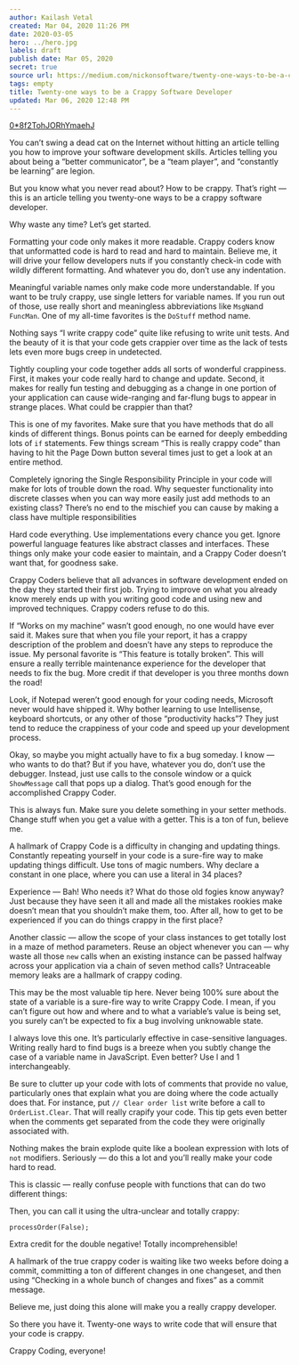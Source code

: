 ```yaml
---
author: Kailash Vetal
created: Mar 04, 2020 11:26 PM
date: 2020-03-05
hero: ../hero.jpg
labels: draft
publish date: Mar 05, 2020
secret: true
source url: https://medium.com/nickonsoftware/twenty-one-ways-to-be-a-crappy-software-developer-c69e4b39c5df
tags: empty
title: Twenty-one ways to be a Crappy Software Developer
updated: Mar 06, 2020 12:48 PM
---
```

[0*8f2TohJORhYmaehJ](12/08f2TohJORhYmaehJ)

You can’t swing a dead cat on the Internet without hitting an article telling you how to improve your software development skills. Articles telling you about being a “better communicator”, be a “team player”, and “constantly be learning” are legion.

But you know what you never read about? How to be crappy. That’s right — this is an article telling you twenty-one ways to be a crappy software developer.

Why waste any time? Let’s get started.

Formatting your code only makes it more readable. Crappy coders know that unformatted code is hard to read and hard to maintain. Believe me, it will drive your fellow developers nuts if you constantly check-in code with wildly different formatting. And whatever you do, don’t use any indentation.

Meaningful variable names only make code more understandable. If you want to be truly crappy, use single letters for variable names. If you run out of those, use really short and meaningless abbreviations like `MsgN`and `FuncMan`. One of my all-time favorites is the `DoStuff` method name.

Nothing says “I write crappy code” quite like refusing to write unit tests. And the beauty of it is that your code gets crappier over time as the lack of tests lets even more bugs creep in undetected.

Tightly coupling your code together adds all sorts of wonderful crappiness. First, it makes your code really hard to change and update. Second, it makes for really fun testing and debugging as a change in one portion of your application can cause wide-ranging and far-flung bugs to appear in strange places. What could be crappier than that?

This is one of my favorites. Make sure that you have methods that do all kinds of different things. Bonus points can be earned for deeply embedding lots of `if` statements. Few things scream “This is really crappy code” than having to hit the Page Down button several times just to get a look at an entire method.

Completely ignoring the Single Responsibility Principle in your code will make for lots of trouble down the road. Why sequester functionality into discrete classes when you can way more easily just add methods to an existing class? There’s no end to the mischief you can cause by making a class have multiple responsibilities

Hard code everything. Use implementations every chance you get. Ignore powerful language features like abstract classes and interfaces. These things only make your code easier to maintain, and a Crappy Coder doesn’t want that, for goodness sake.

Crappy Coders believe that all advances in software development ended on the day they started their first job. Trying to improve on what you already know merely ends up with you writing good code and using new and improved techniques. Crappy coders refuse to do this.

If “Works on my machine” wasn’t good enough, no one would have ever said it. Makes sure that when you file your report, it has a crappy description of the problem and doesn’t have any steps to reproduce the issue. My personal favorite is “This feature is totally broken”. This will ensure a really terrible maintenance experience for the developer that needs to fix the bug. More credit if that developer is you three months down the road!

Look, if Notepad weren’t good enough for your coding needs, Microsoft never would have shipped it. Why bother learning to use Intellisense, keyboard shortcuts, or any other of those “productivity hacks”? They just tend to reduce the crappiness of your code and speed up your development process.

Okay, so maybe you might actually have to fix a bug someday. I know — who wants to do that? But if you have, whatever you do, don’t use the debugger. Instead, just use calls to the console window or a quick `ShowMessage` call that pops up a dialog. That’s good enough for the accomplished Crappy Coder.

This is always fun. Make sure you delete something in your setter methods. Change stuff when you get a value with a getter. This is a ton of fun, believe me.

A hallmark of Crappy Code is a difficulty in changing and updating things. Constantly repeating yourself in your code is a sure-fire way to make updating things difficult. Use tons of magic numbers. Why declare a constant in one place, where you can use a literal in 34 places?

Experience — Bah! Who needs it? What do those old fogies know anyway? Just because they have seen it all and made all the mistakes rookies make doesn’t mean that you shouldn’t make them, too. After all, how to get to be experienced if you can do things crappy in the first place?

Another classic — allow the scope of your class instances to get totally lost in a maze of method parameters. Reuse an object whenever you can — why waste all those `new` calls when an existing instance can be passed halfway across your application via a chain of seven method calls? Untraceable memory leaks are a hallmark of crappy coding.

This may be the most valuable tip here. Never being 100% sure about the state of a variable is a sure-fire way to write Crappy Code. I mean, if you can’t figure out how and where and to what a variable’s value is being set, you surely can’t be expected to fix a bug involving unknowable state.

I always love this one. It’s particularly effective in case-sensitive languages. Writing really hard to find bugs is a breeze when you subtly change the case of a variable name in JavaScript. Even better? Use l and 1 interchangeably.

Be sure to clutter up your code with lots of comments that provide no value, particularly ones that explain what you are doing where the code actually does that. For instance, put `// Clear order list` write before a call to `OrderList.Clear`. That will really crapify your code. This tip gets even better when the comments get separated from the code they were originally associated with.

Nothing makes the brain explode quite like a boolean expression with lots of `not` modifiers. Seriously — do this a lot and you’ll really make your code hard to read.

This is classic — really confuse people with functions that can do two different things:

Then, you can call it using the ultra-unclear and totally crappy:

`processOrder(False);`

Extra credit for the double negative! Totally incomprehensible!

A hallmark of the true crappy coder is waiting like two weeks before doing a commit, committing a ton of different changes in one changeset, and then using “Checking in a whole bunch of changes and fixes” as a commit message.

Believe me, just doing this alone will make you a really crappy developer.

So there you have it. Twenty-one ways to write code that will ensure that your code is crappy.

Crappy Coding, everyone!
